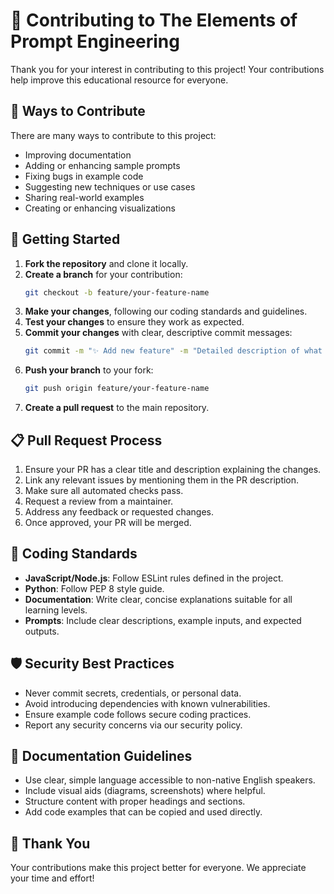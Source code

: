 # 🤝 Contributing to The Elements of Prompt Engineering

Thank you for your interest in contributing to this project! Your contributions help improve this educational resource for everyone.

## 🌟 Ways to Contribute

There are many ways to contribute to this project:

- Improving documentation
- Adding or enhancing sample prompts
- Fixing bugs in example code
- Suggesting new techniques or use cases
- Sharing real-world examples
- Creating or enhancing visualizations

## 🚀 Getting Started

1. **Fork the repository** and clone it locally.
2. **Create a branch** for your contribution:
   ```bash
   git checkout -b feature/your-feature-name
   ```
3. **Make your changes**, following our coding standards and guidelines.
4. **Test your changes** to ensure they work as expected.
5. **Commit your changes** with clear, descriptive commit messages:
   ```bash
   git commit -m "✨ Add new feature" -m "Detailed description of what was added and why"
   ```
6. **Push your branch** to your fork:
   ```bash
   git push origin feature/your-feature-name
   ```
7. **Create a pull request** to the main repository.

## 📋 Pull Request Process

1. Ensure your PR has a clear title and description explaining the changes.
2. Link any relevant issues by mentioning them in the PR description.
3. Make sure all automated checks pass.
4. Request a review from a maintainer.
5. Address any feedback or requested changes.
6. Once approved, your PR will be merged.

## 🧠 Coding Standards

- **JavaScript/Node.js**: Follow ESLint rules defined in the project.
- **Python**: Follow PEP 8 style guide.
- **Documentation**: Write clear, concise explanations suitable for all learning levels.
- **Prompts**: Include clear descriptions, example inputs, and expected outputs.

## 🛡️ Security Best Practices

- Never commit secrets, credentials, or personal data.
- Avoid introducing dependencies with known vulnerabilities.
- Ensure example code follows secure coding practices.
- Report any security concerns via our security policy.

## 📝 Documentation Guidelines

- Use clear, simple language accessible to non-native English speakers.
- Include visual aids (diagrams, screenshots) where helpful.
- Structure content with proper headings and sections.
- Add code examples that can be copied and used directly.

## 🙏 Thank You

Your contributions make this project better for everyone. We appreciate your time and effort! 
